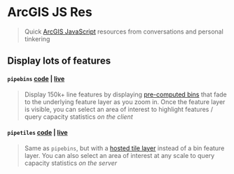 # ArcGIS JS Res

> Quick [ArcGIS JavaScript](https://developers.arcgis.com/javascript/) resources from conversations and personal tinkering

## Display lots of features

#### `pipebins` [code](/pipebins.html) | [live](https://mpayson.github.io/arcgis-js-res/pipebins.html)

> Display 150k+ line features by displaying [pre-computed bins](https://doc.arcgis.com/en/arcgis-online/analyze/summarize-within.htm) that fade to the underlying feature layer as you zoom in. Once the feature layer is visible, you can select an area of interest to highlight features / query capacity statistics _on the client_

#### `pipetiles` [code](/pipetiles.html) | [live](https://mpayson.github.io/arcgis-js-res/pipetiles.html)

> Same as `pipebins`, but with a [hosted tile layer](https://doc.arcgis.com/en/arcgis-online/manage-data/publish-tiles-from-features.htm) instead of a bin feature layer. You can also select an area of interest at any scale to query capacity statistics _on the server_